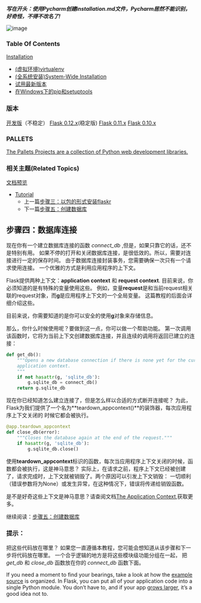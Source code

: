 **_写在开头：使用Pycharm创建installation.md文件，Pycharm居然不能识别，好奇怪，不得不改名了!_**

![image](D:\Python\flask\jianshu\flask.png)
### Table Of Contents
[Installation](http://flask.pocoo.org/docs/0.12/installation/#)
- [(虚拟环境)virtualenv](http://flask.pocoo.org/docs/0.12/installation/#virtualenv)
- [(全系统安装)System-Wide Installation](http://flask.pocoo.org/docs/0.12/installation/#system-wide-installation)
- [试用最新版本](http://flask.pocoo.org/docs/0.12/installation/#living-on-the-edge)
- [在Windows下的pip和setuptools](http://flask.pocoo.org/docs/0.12/installation/#pip-and-setuptools-on-windows)

### 版本
[开发版](http://flask.pocoo.org/docs/dev/installation/)（不稳定）
[Flask 0.12.x](http://flask.pocoo.org/docs/0.12/installation/)(稳定版)
[Flask 0.11.x](http://flask.pocoo.org/docs/0.11/installation/)
[Flask 0.10.x](http://flask.pocoo.org/docs/0.10/installation/)

### PALLETS
[The Pallets Projects are a collection of Python web development libraries.](http://www.palletsproject.com/)

### 相关主题(Related Topics)
[文档预览](http://flask.pocoo.org/docs/0.12/)
- [Tutorial](http://flask.pocoo.org/docs/0.12/tutorial/)
  - 上一篇[步骤三：以包的形式安装flaskr](http://flask.pocoo.org/docs/0.12/tutorial/packaging/)
  - 下一篇[步骤五：创建数据库](http://flask.pocoo.org/docs/0.12/tutorial/dbinit/)
  
  
## 步骤四：数据库连接

现在你有一个建立数据库连接的函数 _connect_db_ ,但是，如果只靠它的话，还不是特别有用。
如果不停的打开和关闭数据库连接，是很低效的。所以，需要对连接进行一定的保存时间。
由于数据库连接封装事务，您需要确保一次只有一个请求使用连接。
一个优雅的方式是利用应用程序的上下文。

Flask提供两种上下文：**application context** 和 **request context**.
目前来说，你必须知道的是有特殊的变量使用这些。
例如，变量**request**是和当前request相关联的request对象，而**g**是应用程序上下文的一个全局变量。
这篇教程的后面会详细介绍这些。

目前来说，你需要知道的是你可以安全的使用**g**对象来存储信息。

那么，你什么时候使用呢？要做到这一点，你可以做一个帮助功能。
第一次调用该函数时，它将为当前上下文创建数据库连接，并且连续的调用将返回已建立的连接：
```python
def get_db():
    """Opens a new database connection if there is none yet for the current
    application context.
    """
    if not hasattr(g, 'sqlite_db'):
        g.sqlite_db = connect_db()
    return g.sqlite_db
```
现在你已经知道怎么建立连接了，但是怎么样以合适的方式断开连接呢？
为此，Flask为我们提供了一个名为**teardown_appcontext()**的装饰器，每次应用程序上下文关闭的
时候它都会被执行。
```python
@app.teardown_appcontext
def close_db(error):
    """Closes the database again at the end of the request."""
    if hasattr(g, 'sqlite_db'):
        g.sqlite_db.close()
```
使用**teardown_appcontext**标识的函数，每次当应用程序上下文关闭的时候，函数都会被执行，这是神马意思？
实际上，在请求之前，程序上下文已经被创建了，请求完成时，上下文就被销毁了。两个原因可以引发上下文销毁：
一切顺利（错误参数将为None）或发生异常，在这种情况下，错误将传递给销毁函数。

是不是好奇这些上下文是神马意思？请查阅文档[The Application Context](http://flask.pocoo.org/docs/0.12/appcontext/#app-context),获取更多。

继续阅读：[步骤五：创建数据库](http://flask.pocoo.org/docs/0.12/tutorial/dbinit/#tutorial-dbinit)

### 提示：
把这些代码放在哪里？
如果您一直遵循本教程，您可能会想知道从该步骤和下一步将代码放在哪里。
一个合乎逻辑的地方是将这些模块级功能分组在一起，
把 _get_db_ 和 _close_db_ 函数放在你的 _connect_db_ 函数下面。

If you need a moment to find your bearings, take a look at how the [example source](https://github.com/pallets/flask/tree/master/examples/flaskr/) is organized. 
In Flask, you can put all of your application code into a single Python module. You don’t have to, and if your app [grows larger](http://flask.pocoo.org/docs/0.12/patterns/packages/#larger-applications), it’s a good idea not to.

